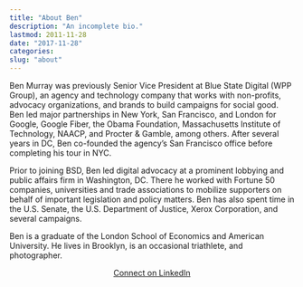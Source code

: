 ```yaml
---
title: "About Ben"
description: "An incomplete bio."
lastmod: 2011-11-28
date: "2017-11-28"
categories:
slug: "about"
---
```


Ben Murray was previously Senior Vice President at Blue State Digital (WPP Group), an agency and technology company that works with non-profits, advocacy organizations, and brands to build campaigns for social good. Ben led major partnerships in New York, San Francisco, and London for Google, Google Fiber, the Obama Foundation, Massachusetts Institute of Technology, NAACP, and Procter & Gamble, among others. After several years in DC, Ben co-founded the agency’s San Francisco office before completing his tour in NYC.

Prior to joining BSD, Ben led digital advocacy at a prominent lobbying and public affairs firm in Washington, DC. There he worked with Fortune 50 companies, universities and trade associations to mobilize supporters on behalf of important legislation and policy matters. Ben has also spent time in the U.S. Senate, the U.S. Department of Justice, Xerox Corporation, and several campaigns.

Ben is a graduate of the London School of Economics and American University. He lives in Brooklyn, is an occasional triathlete, and photographer.
  
<center><a class="button round outline" href="#">Connect on LinkedIn</a></center>